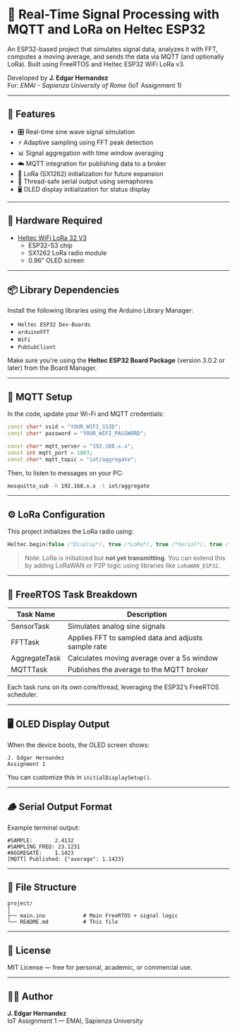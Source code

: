 # 📡 Real-Time Signal Processing with MQTT and LoRa on Heltec ESP32

An ESP32-based project that simulates signal data, analyzes it with FFT, computes a moving average, and sends the data via MQTT (and optionally LoRa). Built using FreeRTOS and Heltec ESP32 WiFi LoRa v3.

Developed by **J. Edgar Hernandez**  
For: *EMAI - Sapienza University of Rome* (IoT Assignment 1)

---

## 🚀 Features

- 🎛️ Real-time sine wave signal simulation
- ⚡ Adaptive sampling using FFT peak detection
- 📊 Signal aggregation with time window averaging
- ☁️ MQTT integration for publishing data to a broker
- 📡 LoRa (SX1262) initialization for future expansion
- 🧵 Thread-safe serial output using semaphores
- 🖥️ OLED display initialization for status display

---

## 🧰 Hardware Required

- [Heltec WiFi LoRa 32 V3](https://heltec.org/project/wifi-lora-32-v3/)
  - ESP32-S3 chip
  - SX1262 LoRa radio module
  - 0.96” OLED screen

---

## 📦 Library Dependencies

Install the following libraries using the Arduino Library Manager:

- `Heltec ESP32 Dev-Boards`
- `arduinoFFT`
- `WiFi`
- `PubSubClient`

Make sure you're using the **Heltec ESP32 Board Package** (version 3.0.2 or later) from the Board Manager.

---

## 📶 MQTT Setup

In the code, update your Wi-Fi and MQTT credentials:

```cpp
const char* ssid = "YOUR_WIFI_SSID";
const char* password = "YOUR_WIFI_PASSWORD";

const char* mqtt_server = "192.168.x.x";
const int mqtt_port = 1883;
const char* mqtt_topic = "iot/aggregate";
```

Then, to listen to messages on your PC:

```bash
mosquitto_sub -h 192.168.x.x -t iot/aggregate
```

---

## ⚙️ LoRa Configuration

This project initializes the LoRa radio using:

```cpp
Heltec.begin(false /*Display*/, true /*LoRa*/, true /*Serial*/, true /*PABOOST*/, REGION_EU868);
```

> Note: LoRa is initialized but **not yet transmitting**. You can extend this by adding LoRaWAN or P2P logic using libraries like `LoRaWAN_ESP32`.

---

## 🧵 FreeRTOS Task Breakdown

| Task Name    | Description                                           |
|-------------|--------------------------------------------------------|
| SensorTask   | Simulates analog sine signals                         |
| FFTTask      | Applies FFT to sampled data and adjusts sample rate   |
| AggregateTask| Calculates moving average over a 5s window            |
| MQTTTask     | Publishes the average to the MQTT broker              |

Each task runs on its own core/thread, leveraging the ESP32’s FreeRTOS scheduler.

---

## 🖥️ OLED Display Output

When the device boots, the OLED screen shows:

```
J. Edgar Hernandez
Assignment 1
```

You can customize this in `initialDisplaySetup()`.

---

## 🪵 Serial Output Format

Example terminal output:
```
#SAMPLE:       2.4132
#SAMPLING_FREQ: 23.1231
#AGGREGATE:    1.1423
[MQTT] Published: {"average": 1.1423}
```

---

## 📁 File Structure

```
project/
│
├── main.ino            # Main FreeRTOS + signal logic
└── README.md           # This file
```

---

## 📜 License

MIT License — free for personal, academic, or commercial use.

---

## 👨‍💻 Author

**J. Edgar Hernandez**  
IoT Assignment 1 — EMAI, Sapienza University